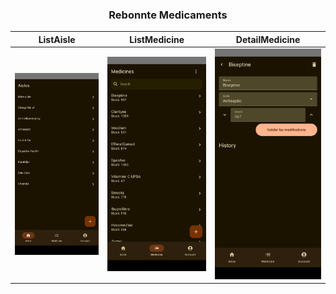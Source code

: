 <h3 align="center">Rebonnte Medicaments</h3>

ListAisle             |  ListMedicine  | DetailMedicine
:-------------------------:|:-------------------------:|:-------------------------:
![](images/ListAisle.png) | ![ListMedicine](images/ListMedicine.png) | ![detailMedicine](images/detailMedicine.png) 

